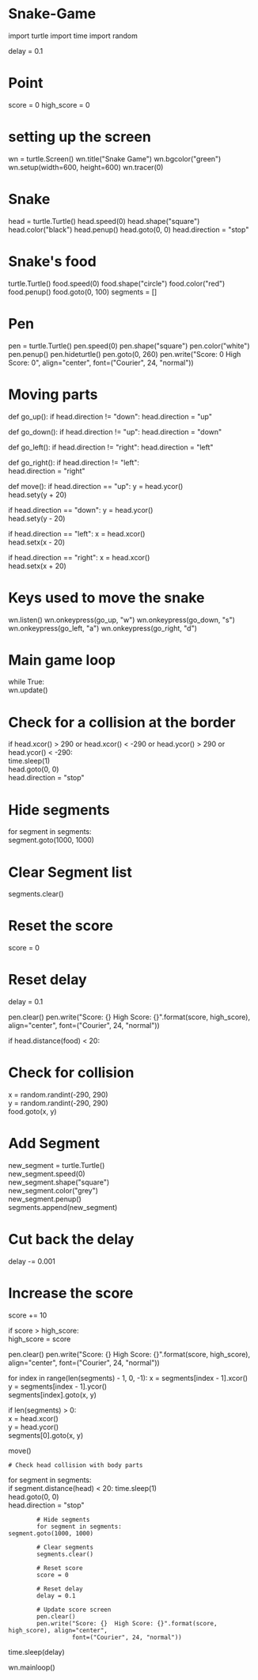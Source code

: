 # Snake-Game
import turtle
import time
import random

delay = 0.1

# Point
score = 0
high_score = 0

# setting up the screen
wn = turtle.Screen()
wn.title("Snake Game")
wn.bgcolor("green")
wn.setup(width=600, height=600)
wn.tracer(0)

# Snake
head = turtle.Turtle()
head.speed(0)
head.shape("square")
head.color("black") 
head.penup() 
head.goto(0, 0)
head.direction = "stop"

# Snake's food
turtle.Turtle()
food.speed(0)
food.shape("circle")
food.color("red")
food.penup()
food.goto(0, 100)
segments = [] 

# Pen
pen = turtle.Turtle()
pen.speed(0)
pen.shape("square")
pen.color("white")
pen.penup() 
pen.hideturtle()
pen.goto(0, 260)
pen.write("Score: 0  High Score: 0", align="center", font=("Courier", 24, "normal"))

# Moving parts
def go_up():
   if head.direction != "down":
      head.direction = "up"

def go_down():
    if head.direction != "up":
       head.direction = "down"

def go_left():
    if head.direction != "right":
       head.direction = "left"

def go_right():
  if head.direction != "left":  
     head.direction = "right"

def move():
  if head.direction == "up":
     y = head.ycor()        
     head.sety(y + 20)

  if head.direction == "down":
      y = head.ycor()        
      head.sety(y - 20)

  if head.direction == "left":
      x = head.xcor()         
      head.setx(x - 20)

  if head.direction == "right":
      x = head.xcor()         
      head.setx(x + 20)

# Keys used to move the snake
wn.listen()
wn.onkeypress(go_up, "w")
wn.onkeypress(go_down, "s") 
wn.onkeypress(go_left, "a") 
wn.onkeypress(go_right, "d")

# Main game loop
while True:     
  wn.update()

# Check for a collision at the border
if head.xcor() > 290 or head.xcor() < -290 or head.ycor() > 290 or head.ycor() < -290:         
  time.sleep(1)         
  head.goto(0, 0)         
  head.direction = "stop"

# Hide segments
for segment in segments:             
    segment.goto(1000, 1000)

# Clear Segment list
segments.clear()

# Reset the score
score = 0

# Reset delay         
delay = 0.1

pen.clear()
pen.write("Score: {}  High Score: {}".format(score, high_score), align="center", font=("Courier", 24, "normal"))

if head.distance(food) < 20:
   # Check for collision
   x = random.randint(-290, 290)        
   y = random.randint(-290, 290)        
   food.goto(x, y)

   # Add Segment
   new_segment = turtle.Turtle()         
   new_segment.speed(0)         
   new_segment.shape("square")         
   new_segment.color("grey")         
   new_segment.penup()         
   segments.append(new_segment)

   # Cut back the delay        
   delay -= 0.001

   # Increase the score         
   score += 10

   if score > high_score:            
      high_score = score

   pen.clear()
   pen.write("Score: {}  High Score: {}".format(score, high_score), align="center", font=("Courier", 24, "normal"))

   for index in range(len(segments) - 1, 0, -1):
        x = segments[index - 1].xcor()         
        y = segments[index - 1].ycor()         
        segments[index].goto(x, y)

   if len(segments) > 0:         
        x = head.xcor()         
        y = head.ycor()         
        segments[0].goto(x, y)     
        
   move()

    # Check head collision with body parts
   for segment in segments:       
        if segment.distance(head) < 20:
            time.sleep(1)             
            head.goto(0, 0)             
            head.direction = "stop"

            # Hide segments            
            for segment in segments:                          segment.goto(1000, 1000)

            # Clear segments
            segments.clear()

            # Reset score             
            score = 0

            # Reset delay             
            delay = 0.1

            # Update score screen            
            pen.clear()
            pen.write("Score: {}  High Score: {}".format(score, high_score), align="center",
                      font=("Courier", 24, "normal"))

   time.sleep(delay)
     
wn.mainloop()
